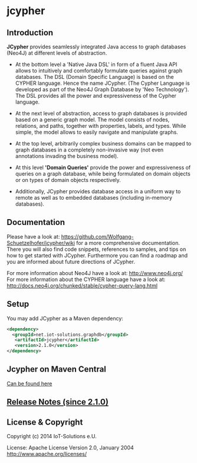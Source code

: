 jcypher
=======

## Introduction

**JCypher** provides seamlessly integrated Java access to graph databases (Neo4J) at different levels of abstraction.

- At the bottom level a 'Native Java DSL' in form of a fluent Java API allows to intuitively and comfortably formulate queries against graph databases.
   The DSL (Domain Specific Language) is based on the CYPHER language. Hence the name JCypher.
   (The Cypher Language is developed as part of the Neo4J Graph Database by 'Neo Technology').
   The DSL provides all the power and expressiveness of the Cypher language.

- At the next level of abstraction, access to graph databases is provided based on a generic graph model.
   The model consists of nodes, relations, and paths, together with properties, labels, and types. While simple, the model allows to easily navigate and manipulate graphs.

- At the top level, arbitrarily complex business domains can be mapped to graph databases in a completely non-invasive way (not even annotations invading the business model).

- At this level **'Domain Queries'** provide the power and expressiveness of queries on a graph database, while being formulated on domain objects or on types of domain objects respectively.
   
- Additionally, JCypher provides database access in a uniform way to remote as well as to embedded databases (including in-memory databases).

## Documentation

Please have a look at: https://github.com/Wolfgang-Schuetzelhofer/jcypher/wiki for a more comprehensive documentation. There you will also find code snippets, references to samples, and tips on how
to get started with JCypher. Furthermore you can find a roadmap and you are informed about future directions of JCypher.

For more information about Neo4J have a look at: http://www.neo4j.org/
</br>For more information about the CYPHER language have a look at: http://docs.neo4j.org/chunked/stable/cypher-query-lang.html

## Setup

You may add JCypher as a Maven dependency:

```xml
<dependency>
  <groupId>net.iot-solutions.graphdb</groupId>
   <artifactId>jcypher</artifactId>
   <version>2.1.0</version>
</dependency>
```
## Jcypher on Maven Central
<a href="http://search.maven.org/#search%7Cgav%7C1%7Cg%3A%22net.iot-solutions.graphdb%22%20AND%20a%3A%22jcypher%22">Can be found here</a>
## <a href="https://github.com/Wolfgang-Schuetzelhofer/jcypher/blob/master/release_notes.md">Release Notes (since 2.1.0)</a>

## License & Copyright

Copyright (c) 2014 IoT-Solutions e.U.

License:
								Apache License
                           Version 2.0, January 2004
                        http://www.apache.org/licenses/